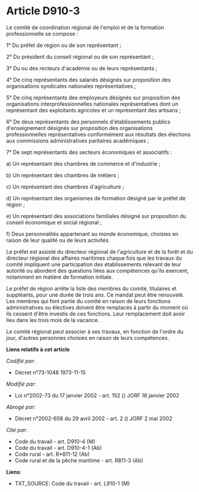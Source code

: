 # Article D910-3

Le comité de coordination régional de l'emploi et de la formation professionnelle se compose :

1° Du préfet de région ou de son représentant ;

2° Du président du conseil régional ou de son représentant ;

3° Du ou des recteurs d'académie ou de leurs représentants ;

4° De cinq représentants des salariés désignés sur proposition des organisations syndicales nationales représentatives ;

5° De cinq représentants des employeurs désignés sur proposition des organisations interprofessionnelles nationales
représentatives dont un représentant des exploitants agricoles et un représentant des artisans ;

6° De deux représentants des personnels d'établissements publics d'enseignement désignés sur proposition des organisations
professionnelles représentatives conformément aux résultats des élections aux commissions administratives paritaires
académiques ;

7° De sept représentants des secteurs économiques et associatifs :

a) Un représentant des chambres de commerce et d'industrie ;

b) Un représentant des chambres de métiers ;

c) Un représentant des chambres d'agriculture ;

d) Un représentant des organismes de formation désigné par le préfet de région ;

e) Un représentant des associations familiales désigné sur proposition du conseil économique et social régional ;

f) Deux personnalités appartenant au monde économique, choisies en raison de leur qualité ou de leurs activités.

Le préfet est assisté du directeur régional de l'agriculture et de la forêt et du directeur régional des affaires maritimes
chaque fois que les travaux du comité impliquent une participation des établissements relevant de leur autorité ou abordent
des questions liées aux compétences qu'ils exercent, notamment en matière de formation initiale.

Le préfet de région arrête la liste des membres du comité, titulaires et suppléants, pour une durée de trois ans. Ce mandat
peut être renouvelé. Les membres qui font partie du comité en raison de leurs fonctions administratives ou électives doivent
être remplacés à partir du moment où ils cessent d'être investis de ces fonctions. Leur remplacement doit avoir lieu dans les
trois mois de la vacance.

Le comité régional peut associer à ses travaux, en fonction de l'ordre du jour, d'autres personnes choisies en raison de
leurs compétences.

**Liens relatifs à cet article**

_Codifié par_:

  - Décret n°73-1048 1973-11-15

_Modifié par_:

  - Loi n°2002-73 du 17 janvier 2002 - art. 152 () JORF 18 janvier 2002

_Abrogé par_:

  - Décret n°2002-658 du 29 avril 2002 - art. 2 () JORF 2 mai 2002

_Cité par_:

  - Code du travail - art. D910-4 (M)
  - Code du travail - art. D910-4-1 (Ab)
  - Code rural - art. R*811-12 (Ab)
  - Code rural et de la pêche maritime - art. R811-3 (Ab)

**Liens**:

  - TXT_SOURCE: Code du travail - art. L910-1 (M)
